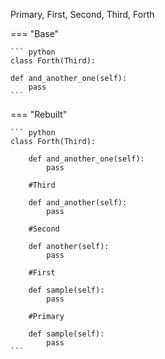 Primary, First, Second, Third, Forth

=== "Base"

    ``` python 
    class Forth(Third):

    def and_another_one(self):
        pass
    ```

=== "Rebuilt"
    
    ``` python 
    class Forth(Third):

        def and_another_one(self):
            pass    

        #Third

        def and_another(self):
            pass    

        #Second

        def another(self):
            pass    

        #First

        def sample(self):
            pass    

        #Primary

        def sample(self):
            pass
    ```